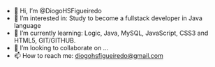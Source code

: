 - 👋 Hi, I’m @DiogoHSFigueiredo
- 👀 I’m interested in: Study to become a fullstack developer in Java language
- 🌱 I’m currently learning: Logic, Java, MySQL, JavaScript, CSS3 and HTML5, GIT/GITHUB.
- 💞️ I’m looking to collaborate on ...
- 📫 How to reach me: diogohsfigueiredo@gmail.com

<!---
DiogoHSFigueiredo/DiogoHSFigueiredo is a ✨ special ✨ repository because its `README.md` (this file) appears on your GitHub profile.
You can click the Preview link to take a look at your changes.
--->
